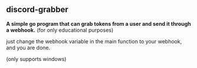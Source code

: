 ## discord-grabber
**A simple go program that can grab tokens from a user and send it through a webhook.**
(for only educational purposes)

just change the webhook variable in the main function to your webhook, and you are done.

(only supports windows)
